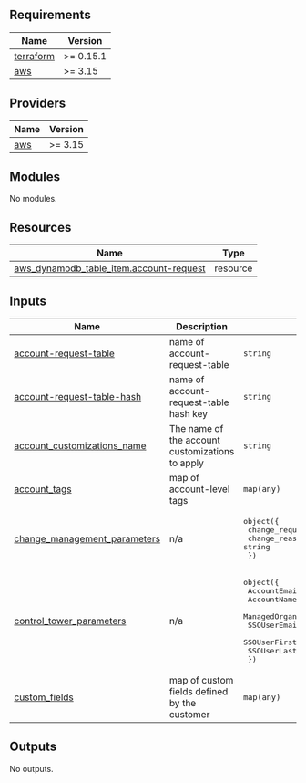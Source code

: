 <!-- BEGIN_TF_DOCS -->
## Requirements

| Name | Version |
|------|---------|
| <a name="requirement_terraform"></a> [terraform](#requirement\_terraform) | >= 0.15.1 |
| <a name="requirement_aws"></a> [aws](#requirement\_aws) | >= 3.15 |

## Providers

| Name | Version |
|------|---------|
| <a name="provider_aws"></a> [aws](#provider\_aws) | >= 3.15 |

## Modules

No modules.

## Resources

| Name | Type |
|------|------|
| [aws_dynamodb_table_item.account-request](https://registry.terraform.io/providers/hashicorp/aws/latest/docs/resources/dynamodb_table_item) | resource |

## Inputs

| Name | Description | Type | Default | Required |
|------|-------------|------|---------|:--------:|
| <a name="input_account-request-table"></a> [account-request-table](#input\_account-request-table) | name of account-request-table | `string` | `"aft-request"` | no |
| <a name="input_account-request-table-hash"></a> [account-request-table-hash](#input\_account-request-table-hash) | name of account-request-table hash key | `string` | `"id"` | no |
| <a name="input_account_customizations_name"></a> [account\_customizations\_name](#input\_account\_customizations\_name) | The name of the account customizations to apply | `string` | `""` | no |
| <a name="input_account_tags"></a> [account\_tags](#input\_account\_tags) | map of account-level tags | `map(any)` | `{}` | no |
| <a name="input_change_management_parameters"></a> [change\_management\_parameters](#input\_change\_management\_parameters) | n/a | <pre>object({<br>    change_requested_by = string<br>    change_reason       = string<br>  })</pre> | n/a | yes |
| <a name="input_control_tower_parameters"></a> [control\_tower\_parameters](#input\_control\_tower\_parameters) | n/a | <pre>object({<br>    AccountEmail              = string<br>    AccountName               = string<br>    ManagedOrganizationalUnit = string<br>    SSOUserEmail              = string<br>    SSOUserFirstName          = string<br>    SSOUserLastName           = string<br>  })</pre> | n/a | yes |
| <a name="input_custom_fields"></a> [custom\_fields](#input\_custom\_fields) | map of custom fields defined by the customer | `map(any)` | `{}` | no |

## Outputs

No outputs.
<!-- END_TF_DOCS -->